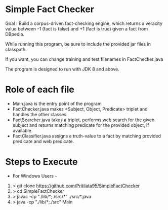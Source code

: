 # Simple Fact Checker

Goal : Build a corpus-driven fact-checking engine, which returns a veracity value between -1 (fact is false) and +1 (fact is true) given a fact from DBpedia.

While running this program, be sure to include the provided jar files in classpath. 

If you want, you can change training and test filenames in FactChecker.java

The program is designed to run with JDK 8 and above. 

# Role of each file
* Main.java is the entry point of the program 
* FactChecker.java makes <Subject, Object, Predicate> triplet and handles the other classes
* FactSearcher.java takes a triplet, performs web search for the given subject and returns matching predicate for the provided object, if available. 
* FactClassifier.java assigns a truth-value to a fact by matching provided predicate and web predicate. 

# Steps to Execute
* For Windows Users - 
1. &gt; git clone https://github.com/Pritilata95/SimpleFactChecker
2. &gt; cd SimpleFactChecker
3. &gt; javac -cp "./lib/\*;./src/\*" ./src/\*.java
4. &gt; java -cp "./lib/\*;./src" Main
